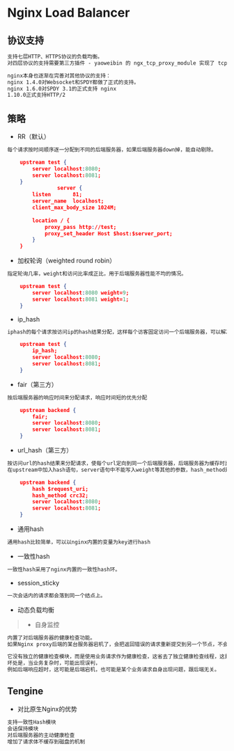 # Nginx Load Balancer
## 协议支持
```md
支持七层HTTP、HTTPS协议的负载均衡。
对四层协议的支持需要第三方插件 - yaoweibin 的 ngx_tcp_proxy_module 实现了 tcp upstream。
```
```md
nginx本身也逐渐在完善对其他协议的支持：
nginx 1.4.0对Websocket和SPDY都做了正式的支持。
nginx 1.6.0对SPDY 3.1的正式支持 nginx
1.10.0正式支持HTTP/2
```

## 策略
* RR（默认）
```md
每个请求按时间顺序逐一分配到不同的后端服务器，如果后端服务器down掉，能自动剔除。
```
```json
	upstream test {
        server localhost:8080;
        server localhost:8081;
    }
			    server {
        listen       81;                                                        
        server_name  localhost;                                              
        client_max_body_size 1024M;
 
        location / {
            proxy_pass http://test;
            proxy_set_header Host $host:$server_port;
        }
    }
```
* 加权轮询（weighted round robin）
```md
指定轮询几率，weight和访问比率成正比，用于后端服务器性能不均的情况。
```
```json
    upstream test {
        server localhost:8080 weight=9;
        server localhost:8081 weight=1;
    }
```	
* ip_hash
```md
iphash的每个请求按访问ip的hash结果分配，这样每个访客固定访问一个后端服务器，可以解决session的问题。
```
```json
	upstream test {
        ip_hash;
        server localhost:8080;
        server localhost:8081;
    }
```
* fair（第三方）
```md
按后端服务器的响应时间来分配请求，响应时间短的优先分配
```
```json
	upstream backend {
        fair;
        server localhost:8080;
        server localhost:8081;
    }
```
* url_hash（第三方）
```md
按访问url的hash结果来分配请求，使每个url定向到同一个后端服务器，后端服务器为缓存时比较有效。
在upstream中加入hash语句，server语句中不能写入weight等其他的参数，hash_method是使用的hash算法。
```
```json
	upstream backend {
        hash $request_uri;
        hash_method crc32;
        server localhost:8080;
        server localhost:8081;
    }
```
* 通用hash
```md
通用hash比较简单，可以以nginx内置的变量为key进行hash
```
* 一致性hash
```md
一致性hash采用了nginx内置的一致性hash环。
```
* session_sticky
```md
一次会话内的请求都会落到同一个结点上。
```
* 动态负载均衡
> * 自身监控
```md
内置了对后端服务器的健康检查功能。
如果Nginx proxy后端的某台服务器宕机了，会把返回错误的请求重新提交到另一个节点，不会影响前端访问。

它没有独立的健康检查模块，而是使用业务请求作为健康检查，这省去了独立健康检查线程，这是好处。
坏处是，当业务复杂时，可能出现误判，
例如后端响应超时，这可能是后端宕机，也可能是某个业务请求自身出现问题，跟后端无关。
```
## Tengine
* 对比原生Nginx的优势
```md
支持一致性Hash模块
会话保持模块
对后端服务器的主动健康检查
增加了请求体不缓存到磁盘的机制
```
